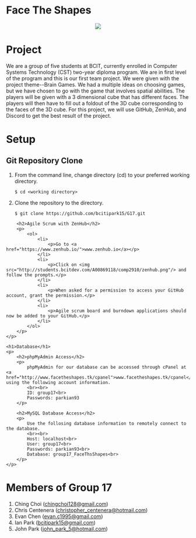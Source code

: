 # Face The Shapes
<p align="center">
	<img src="http://students.bcitdev.com/A00869118/comp2910/bcit-cst.png"/>
</p>

<p>
	<h1>Project</h1>
	<p>We are a group of five students at BCIT, currently enrolled in Computer Systems Technology (CST) two-year diploma program. We are in first level of the program and this is our first team project. We were given with the project theme--Brain Games. We had a multiple ideas on choosing games, but we have chosen to go with the game that involves spatial abilities. The players will be given with a 3 dimensional cube that has different faces. The players will then have to fill out a foldout of the 3D cube corresponding to the faces of the 3D cube. For this project, we will use GitHub, ZenHub, and Discord to get the best result of the project.</p>
</p>

<p>
	<h1>Setup</h1>
	<p>
		<h2>Git Repository Clone</h2>
		<p>
			<ol>
				<li>
					<p>From the command line, change directory (cd) to your preferred working directory.</p>
					<pre><code>$ cd &lt;working directory&gt;</code></pre>
				</li>
				<li>
					<p>Clone the repository to the directory.</p>
					<pre><code>$ git clone https://github.com/bcitipark15/G17.git</code></pre>
				</li>
			</ol>
		</p>
		
		<h2>Agile Scrum with ZenHub</h2>
		<p>
			<ol>
				<li>
					<p>Go to <a href="https://www.zenhub.io/">www.zenhub.io</a></p>
				</li>
				<li>
					<p>Click on <img src="http://students.bcitdev.com/A00869118/comp2910/zenhub.png"/> and follow the prompts.</p>
				</li>
				<li>
					<p>When asked for a permission to access your GitHub account, grant the permission.</p>
				</li>
				<li>
					<p>Agile scrum board and burndown applications should now be added to your GitHub.</p>
				</li>
			</ol>
		</p>
	</p>
	
	<h1>Database</h1>
	<p>
		<h2>phpMyAdmin Access</h2>
		<p>
			phpMyAdmin for our database can be accessed through cPanel at <a href="http://www.facetheshapes.tk/cpanel">www.facetheshapes.tk/cpanel</a> using the following account information.
			<br><br>
			ID: group17<br>
			Passwords: parkian93
		</p>
		
		<h2>MySQL Database Access</h2>
		<p>
			Use the follosing database information to remotely connect to the database.
			<br><br>
			Host: localhost<br>
			User: group17<br>
			Passwords: parkian93<br>
			Database: group17_FaceThsShapes<br>
		</p>
	</p>
</p>

<p>
	<h1>Members of Group 17</h1>
	<ol>
		<li>Ching Choi (<a href="mailto:chingchoi128@gmail.com">chingchoi128@gmail.com</a>)</li>
		<li>Chris Centenera (<a href="mailto:christopher_centenera@hotmail.com">christopher_centenera@hotmail.com</a>)</li>
		<li>Evan Chen (<a href="mailto:evan.c1995@gmail.com">evan.c1995@gmail.com</a>)</li>
		<li>Ian Park (<a href="mailto:bcitipark15@gmail.com">bcitipark15@gmail.com</a>)</li>
		<li>John Park (<a href="mailto:john_park_5@hotmail.com">john_park_5@hotmail.com</a>)</li>
	</ol>
</p>
